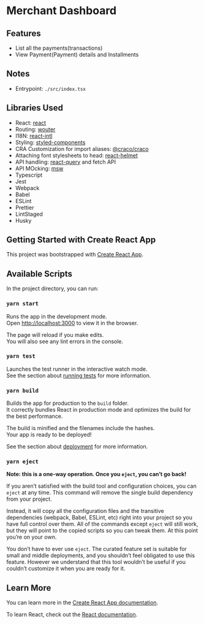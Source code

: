 # Merchant Dashboard

## Features

- List all the payments(transactions)
- View Payment(Payment) details and Installments

## Notes

- Entrypoint: `./src/index.tsx`

## Libraries Used

- React: [react](https://reactjs.org/)
- Routing: [wouter](https://www.npmjs.com/package/wouter)
- I18N: [react-intl](https://formatjs.io/docs/react-intl/)
- Styling: [styled-components](https://styled-components.com/)
- CRA Customization for import aliases: [@craco/craco](https://www.npmjs.com/@craco/craco)
- Attaching font stylesheets to head: [react-helmet](https://www.npmjs.com/package/react-helmet)
- API handling: [react-query](https://www.npmjs.com/package/react-query) and fetch API
- API MOcking: [msw](https://www.npmjs.com/package/msw)
- Typescript
- Jest
- Webpack
- Babel
- ESLint
- Prettier
- LintStaged
- Husky

## Getting Started with Create React App

This project was bootstrapped with [Create React App](https://github.com/facebook/create-react-app).

## Available Scripts

In the project directory, you can run:

### `yarn start`

Runs the app in the development mode.\
Open [http://localhost:3000](http://localhost:3000) to view it in the browser.

The page will reload if you make edits.\
You will also see any lint errors in the console.

### `yarn test`

Launches the test runner in the interactive watch mode.\
See the section about [running tests](https://facebook.github.io/create-react-app/docs/running-tests) for more information.

### `yarn build`

Builds the app for production to the `build` folder.\
It correctly bundles React in production mode and optimizes the build for the best performance.

The build is minified and the filenames include the hashes.\
Your app is ready to be deployed!

See the section about [deployment](https://facebook.github.io/create-react-app/docs/deployment) for more information.

### `yarn eject`

**Note: this is a one-way operation. Once you `eject`, you can’t go back!**

If you aren’t satisfied with the build tool and configuration choices, you can `eject` at any time. This command will remove the single build dependency from your project.

Instead, it will copy all the configuration files and the transitive dependencies (webpack, Babel, ESLint, etc) right into your project so you have full control over them. All of the commands except `eject` will still work, but they will point to the copied scripts so you can tweak them. At this point you’re on your own.

You don’t have to ever use `eject`. The curated feature set is suitable for small and middle deployments, and you shouldn’t feel obligated to use this feature. However we understand that this tool wouldn’t be useful if you couldn’t customize it when you are ready for it.

## Learn More

You can learn more in the [Create React App documentation](https://facebook.github.io/create-react-app/docs/getting-started).

To learn React, check out the [React documentation](https://reactjs.org/).
